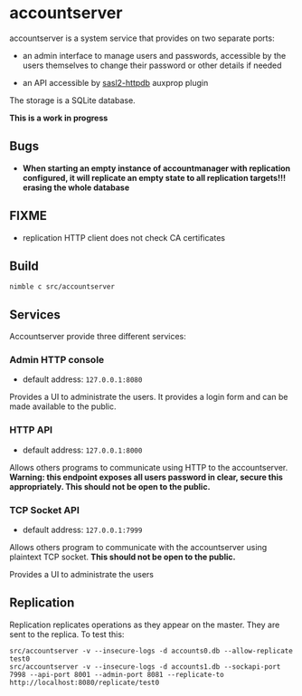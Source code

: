 accountserver
=============

accountserver is a system service that provides on two separate ports:

- an admin interface to manage users and passwords, accessible by the users
  themselves to change their password or other details if needed

- an API accessible by [sasl2-httpdb] auxprop plugin

The storage is a SQLite database.

**This is a work in progress**

Bugs
----

- **When starting an empty instance of accountmanager with replication
    configured, it will replicate an empty state to all replication targets!!!
    erasing the whole database**

FIXME
-----

- replication HTTP client does not check CA certificates

Build
-----

    nimble c src/accountserver

Services
--------

Accountserver provide three different services:

### Admin HTTP console

- default address: `127.0.0.1:8080`

Provides a UI to administrate the users. It provides a login form and can be
made available to the public.

### HTTP API

- default address: `127.0.0.1:8000`

Allows others programs to communicate using HTTP to the accountserver.
**Warning: this endpoint exposes all users password in clear, secure this
appropriately. This should not be open to the public.**

### TCP Socket API

- default address: `127.0.0.1:7999`

Allows others program to communicate with the accountserver using plaintext
TCP socket. **This should not be open to the public.**

Provides a UI to administrate the users

Replication
-----------

Replication replicates operations as they appear on the master. They are sent to
the replica. To test this:

    src/accountserver -v --insecure-logs -d accounts0.db --allow-replicate test0
    src/accountserver -v --insecure-logs -d accounts1.db --sockapi-port 7998 --api-port 8001 --admin-port 8081 --replicate-to http://localhost:8080/replicate/test0

[sasl2-httpdb]: https://github.com/mildred/sasl2-httpdb
